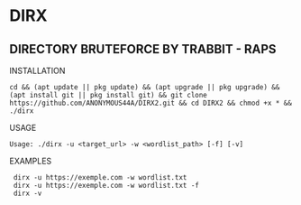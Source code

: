 # DIRX
DIRECTORY BRUTEFORCE
BY TRABBIT - RAPS
---------------------------------------
INSTALLATION  
```
cd && (apt update || pkg update) && (apt upgrade || pkg upgrade) && (apt install git || pkg install git) && git clone https://github.com/ANONYMOUS44A/DIRX2.git && cd DIRX2 && chmod +x * && ./dirx
```

USAGE
```
Usage: ./dirx -u <target_url> -w <wordlist_path> [-f] [-v]
```

EXAMPLES
```
 dirx -u https://exemple.com -w wordlist.txt
 dirx -u https://exemple.com -w wordlist.txt -f
 dirx -v
```
